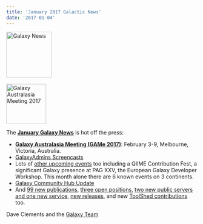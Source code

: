 ```yaml
---
title: 'January 2017 Galactic News'
date: '2017-01-04'
---
```

<div class='right'>
<div class='right'><a href='/src/galaxy-updates/2017-01/index.md'><img src="/src/images/galaxy-logos/GalaxyNews.png" alt="Galaxy News" width=120 /></a></div><br />
<a href='/src/galaxy-updates/2017-01/index.md##galaxy-australasia-meeting-game-2017-'><img src="/src/images/logos/GAMeLogo200.png" alt="Galaxy Australasia Meeting 2017" width="105" /></a><br />
</div>

The **[January Galaxy News](/src/galaxy-updates/2017-01/index.md)** is hot off the press:

* **[Galaxy Australasia Meeting (GAMe 2017)](/src/galaxy-updates/2017-01/index.md#galaxy-australasia-meeting-game-2017-)**: February 3-9, Melbourne, Victoria, Australia.
* [GalaxyAdmins Screencasts](/src/galaxy-updates/2017-01/index.md#galaxyadmins-screencasts)
* Lots of [other upcoming events](/src/galaxy-updates/2017-01/index.md#all-upcoming-events) too including a QIIME Contribution Fest, a significant Galaxy presence at PAG XXV, the European Galaxy Developer Workshop.  This month alone there are 6 known events on 3 continents.
* [Galaxy Community Hub Update](/src/galaxy-updates/2017-01/index.md#galaxy-community-hub-update)
* And [99 new publications](/src/galaxy-updates/2017-01/index.md#new-publications), [three open positions](/src/galaxy-updates/2017-01/index.md#who-s-hiring), [two new public servers and one new service](/src/galaxy-updates/2017-01/index.md#public-galaxy-server-news), [new releases](/src/galaxy-updates/2017-01/index.md#releases), and new [ToolShed contributions](/src/galaxy-updates/2017-01/index.md#toolshed-contributions) too.

Dave Clements and the [Galaxy Team](/galaxy-team/)
